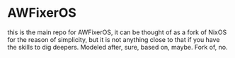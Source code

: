 # AWFixerOS

this is the main repo for AWFixerOS, it can be thought of as a fork of NixOS for the reason of simplicity, but it is not anything close to that if you have the skills to dig deepers. Modeled after, sure, based on, maybe. Fork of, no.
